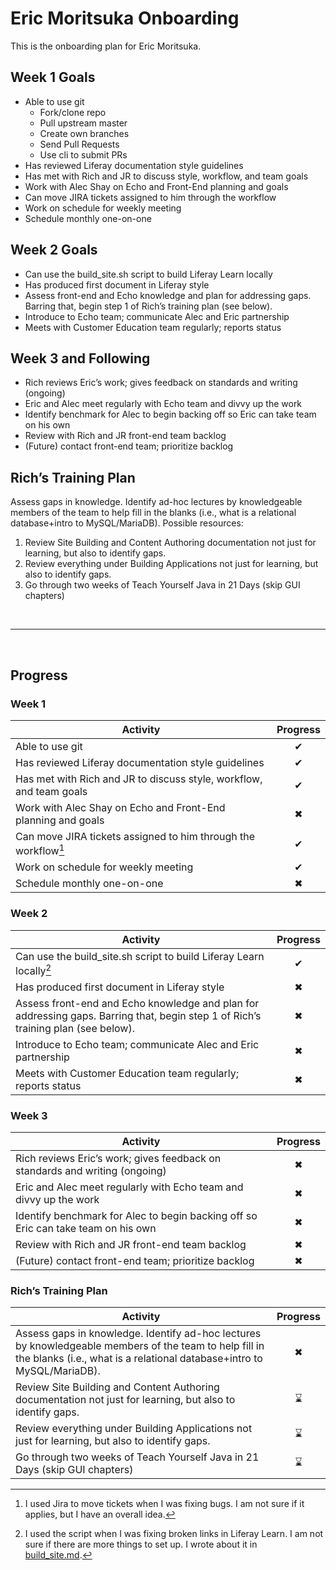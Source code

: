# Eric Moritsuka Onboarding
This is the onboarding plan for Eric Moritsuka. 

## Week 1 Goals
* Able to use git 
    * Fork/clone repo
    * Pull upstream master
    * Create own branches
    * Send Pull Requests
    * Use cli to submit PRs
* Has reviewed Liferay documentation style guidelines
* Has met with Rich and JR to discuss style, workflow, and team goals
* Work with Alec Shay on Echo and Front-End planning and goals
* Can move JIRA tickets assigned to him through the workflow
* Work on schedule for weekly meeting
* Schedule monthly one-on-one

## Week 2 Goals
* Can use the build_site.sh script to build Liferay Learn locally
* Has produced first document in Liferay style
* Assess front-end and Echo knowledge and plan for addressing gaps. Barring that, begin step 1 of Rich’s training plan (see below).
* Introduce to Echo team; communicate Alec and Eric partnership
* Meets with Customer Education team regularly; reports status

## Week 3 and Following
* Rich reviews Eric’s work; gives feedback on standards and writing (ongoing)
* Eric and Alec meet regularly with Echo team and divvy up the work
* Identify benchmark for Alec to begin backing off so Eric can take team on his own
* Review with Rich and JR front-end team backlog
* (Future) contact front-end team; prioritize backlog

## Rich’s Training Plan
Assess gaps in knowledge. Identify ad-hoc lectures by knowledgeable members of the team to help fill in the blanks (i.e., what is a relational database+intro to MySQL/MariaDB). Possible resources: 
1. Review Site Building and Content Authoring documentation not just for learning, but also to identify gaps.
1. Review everything under Building Applications not just for learning, but also to identify gaps. 
1. Go through two weeks of Teach Yourself Java in 21 Days (skip GUI chapters)

<br>

---
 <br>

## Progress

### Week 1

| Activity | Progress |
| --- | :---: |
| Able to use git | &#10004; |
| Has reviewed Liferay documentation style guidelines | &#10004; |
| Has met with Rich and JR to discuss style, workflow, and team goals | &#10004; |
| Work with Alec Shay on Echo and Front-End planning and goals | &#10006; |
| Can move JIRA tickets assigned to him through the workflow[^1] | &#10004; |
| Work on schedule for weekly meeting | &#10004; |
| Schedule monthly one-on-one | &#10006; |

[^1]: I used Jira to move tickets when I was fixing bugs. I am not sure if it applies, but I have an overall idea.

### Week 2

| Activity | Progress |
| --- | :---: |
| Can use the build_site.sh script to build Liferay Learn locally[^2] | &#10004; |
| Has produced first document in Liferay style | &#10006; |
| Assess front-end and Echo knowledge and plan for addressing gaps. Barring that, begin step 1 of Rich’s training plan (see below). | &#10006; |
| Introduce to Echo team; communicate Alec and Eric partnership | &#10006; |
| Meets with Customer Education team regularly; reports status | &#10006; |

[^2]: I used the script when I was fixing broken links in Liferay Learn. I am not sure if there are more things to set up. I wrote about it in [build_site.md](./week2/build_site.md).

### Week 3

| Activity | Progress |
| --- | :---: |
|  Rich reviews Eric’s work; gives feedback on standards and writing (ongoing) | &#10006; |
| Eric and Alec meet regularly with Echo team and divvy up the work | &#10006; |
| Identify benchmark for Alec to begin backing off so Eric can take team on his own | &#10006; |
| Review with Rich and JR front-end team backlog | &#10006; |
| (Future) contact front-end team; prioritize backlog | &#10006; |

### Rich’s Training Plan

| Activity | Progress |
| --- | :---: |
| Assess gaps in knowledge. Identify ad-hoc lectures by knowledgeable members of the team to help fill in the blanks (i.e., what is a relational database+intro to MySQL/MariaDB). | &#10006; |
| Review Site Building and Content Authoring documentation not just for learning, but also to identify gaps. | &#8987; |
| Review everything under Building Applications not just for learning, but also to identify gaps.  | &#8987; |
| Go through two weeks of Teach Yourself Java in 21 Days (skip GUI chapters) | &#8987; |